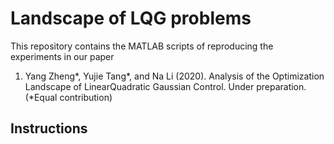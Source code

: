 # Landscape of LQG problems

This repository contains the MATLAB scripts of reproducing the experiments in our paper

1) Yang Zheng*, Yujie Tang*, and Na Li (2020). Analysis of the Optimization Landscape of LinearQuadratic Gaussian Control. Under preparation.  (*Equal contribution)
 

## Instructions
